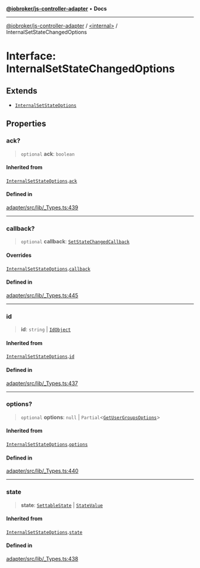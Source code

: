 [**@iobroker/js-controller-adapter**](../../README.md) • **Docs**

***

[@iobroker/js-controller-adapter](../../globals.md) / [\<internal\>](../README.md) / InternalSetStateChangedOptions

# Interface: InternalSetStateChangedOptions

## Extends

- [`InternalSetStateOptions`](InternalSetStateOptions.md)

## Properties

### ack?

> `optional` **ack**: `boolean`

#### Inherited from

[`InternalSetStateOptions`](InternalSetStateOptions.md).[`ack`](InternalSetStateOptions.md#ack)

#### Defined in

[adapter/src/lib/\_Types.ts:439](https://github.com/ioBroker/ioBroker.js-controller/blob/6e6387bb66b8177b201746ee5d7461396c3654ed/packages/adapter/src/lib/_Types.ts#L439)

***

### callback?

> `optional` **callback**: [`SetStateChangedCallback`](../type-aliases/SetStateChangedCallback.md)

#### Overrides

[`InternalSetStateOptions`](InternalSetStateOptions.md).[`callback`](InternalSetStateOptions.md#callback)

#### Defined in

[adapter/src/lib/\_Types.ts:445](https://github.com/ioBroker/ioBroker.js-controller/blob/6e6387bb66b8177b201746ee5d7461396c3654ed/packages/adapter/src/lib/_Types.ts#L445)

***

### id

> **id**: `string` \| [`IdObject`](IdObject.md)

#### Inherited from

[`InternalSetStateOptions`](InternalSetStateOptions.md).[`id`](InternalSetStateOptions.md#id)

#### Defined in

[adapter/src/lib/\_Types.ts:437](https://github.com/ioBroker/ioBroker.js-controller/blob/6e6387bb66b8177b201746ee5d7461396c3654ed/packages/adapter/src/lib/_Types.ts#L437)

***

### options?

> `optional` **options**: `null` \| `Partial`\<[`GetUserGroupsOptions`](GetUserGroupsOptions.md)\>

#### Inherited from

[`InternalSetStateOptions`](InternalSetStateOptions.md).[`options`](InternalSetStateOptions.md#options)

#### Defined in

[adapter/src/lib/\_Types.ts:440](https://github.com/ioBroker/ioBroker.js-controller/blob/6e6387bb66b8177b201746ee5d7461396c3654ed/packages/adapter/src/lib/_Types.ts#L440)

***

### state

> **state**: [`SettableState`](../type-aliases/SettableState.md) \| [`StateValue`](../type-aliases/StateValue.md)

#### Inherited from

[`InternalSetStateOptions`](InternalSetStateOptions.md).[`state`](InternalSetStateOptions.md#state)

#### Defined in

[adapter/src/lib/\_Types.ts:438](https://github.com/ioBroker/ioBroker.js-controller/blob/6e6387bb66b8177b201746ee5d7461396c3654ed/packages/adapter/src/lib/_Types.ts#L438)
